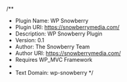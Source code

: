 /**
 * Plugin Name: WP Snowberry
 * Plugin URI: https://snowberrymedia.com/
 * Description: WP Snowberry Plugin
 * Version: 0.1
 * Author: The Snowberry Team
 * Author URI: https://snowberrymedia.com/
 * Requires WP_MVC Framework
 *
 * Text Domain: wp-snowberry
 */

